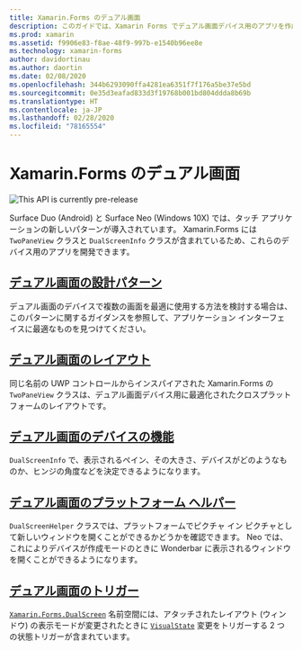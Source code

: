 ```yaml
---
title: Xamarin.Forms のデュアル画面
description: このガイドでは、Xamarin Forms でデュアル画面デバイス用のアプリを作成する方法について説明します。
ms.prod: xamarin
ms.assetid: f9906e83-f8ae-48f9-997b-e1540b96ee8e
ms.technology: xamarin-forms
author: davidortinau
ms.author: daortin
ms.date: 02/08/2020
ms.openlocfilehash: 344b6293090ffa4281ea6351f7f176a5be37e5bd
ms.sourcegitcommit: 0e35d3eafad833d3f19768b001bd804ddda8b69b
ms.translationtype: HT
ms.contentlocale: ja-JP
ms.lasthandoff: 02/28/2020
ms.locfileid: "78165554"
---
```

# <a name="xamarinforms-dual-screen"></a>Xamarin.Forms のデュアル画面

![](~/media/shared/preview.png "This API is currently pre-release")

Surface Duo (Android) と Surface Neo (Windows 10X) では、タッチ アプリケーションの新しいパターンが導入されています。 Xamarin.Forms には `TwoPaneView` クラスと `DualScreenInfo` クラスが含まれているため、これらのデバイス用のアプリを開発できます。

## <a name="dual-screen-design-patterns"></a>[デュアル画面の設計パターン](design-patterns.md)

デュアル画面のデバイスで複数の画面を最適に使用する方法を検討する場合は、このパターンに関するガイダンスを参照して、アプリケーション インターフェイスに最適なものを見つけてください。

## <a name="dual-screen-layout"></a>[デュアル画面のレイアウト](twopaneview.md)

同じ名前の UWP コントロールからインスパイアされた Xamarin.Forms の `TwoPaneView` クラスは、デュアル画面デバイス用に最適化されたクロスプラットフォームのレイアウトです。

## <a name="dual-screen-device-capabilities"></a>[デュアル画面のデバイスの機能](dual-screen-info.md)

`DualScreenInfo` で、表示されるペイン、その大きさ、デバイスがどのようなものか、ヒンジの角度などを決定できるようになります。

## <a name="dual-screen-platform-helpers"></a>[デュアル画面のプラットフォーム ヘルパー](dual-screen-helper.md)

`DualScreenHelper` クラスでは、プラットフォームでピクチャ イン ピクチャとして新しいウィンドウを開くことができるかどうかを確認できます。 Neo では、これによりデバイスが作成モードのときに Wonderbar に表示されるウィンドウを開くことができるようになります。

## <a name="dual-screen-triggers"></a>[デュアル画面のトリガー](triggers.md)

[`Xamarin.Forms.DualScreen`](xref:Xamarin.Forms.DualScreen) 名前空間には、アタッチされたレイアウト (ウィンドウ) の表示モードが変更されたときに [`VisualState`](xref:Xamarin.Forms.VisualState) 変更をトリガーする 2 つの状態トリガーが含まれています。
